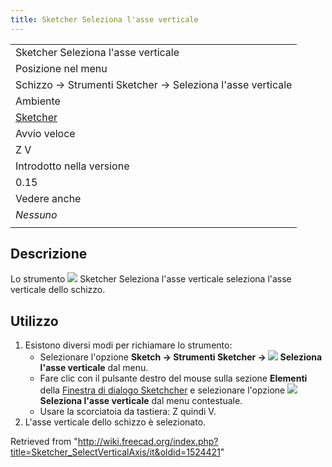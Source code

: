```yaml
---
title: Sketcher Seleziona l'asse verticale
---
```

|  |
| --- |
| Sketcher Seleziona l'asse verticale |
| Posizione nel menu |
| Schizzo → Strumenti Sketcher → Seleziona l'asse verticale |
| Ambiente |
| [Sketcher](/Sketcher_Workbench/it "Sketcher Workbench/it") |
| Avvio veloce |
| Z V |
| Introdotto nella versione |
| 0.15 |
| Vedere anche |
| *Nessuno* |
|  |

## Descrizione

Lo strumento ![](/images/Sketcher_SelectVerticalAxis.svg) Sketcher Seleziona l'asse verticale seleziona l'asse verticale dello schizzo.

## Utilizzo

1. Esistono diversi modi per richiamare lo strumento:
   * Selezionare l'opzione **Sketch → Strumenti Sketcher → ![](/images/Sketcher_SelectVerticalAxis.svg) Seleziona l'asse verticale** dal menu.
   * Fare clic con il pulsante destro del mouse sulla sezione **Elementi** della [Finestra di dialogo Sketchcher](/Sketcher_Dialog/it "Sketcher Dialog/it") e selezionare l'opzione **![](/images/Sketcher_SelectVerticalAxis.svg) Seleziona l'asse verticale** dal menu contestuale.
   * Usare la scorciatoia da tastiera: Z quindi V.
2. L'asse verticale dello schizzo è selezionato.

Retrieved from "<http://wiki.freecad.org/index.php?title=Sketcher_SelectVerticalAxis/it&oldid=1524421>"